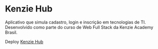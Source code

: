 # Kenzie Hub

Aplicativo que simula cadastro, login e inscrição em tecnologias de TI.
Desenvolvido como parte do curso de Web Full Stack da Kenzie Academy Brasil.

Deploy <a href='https://react-entrega-s2-kenzie-hub-rbressanelli-rbressanelli.vercel.app/'>Kenzie Hub</a>
